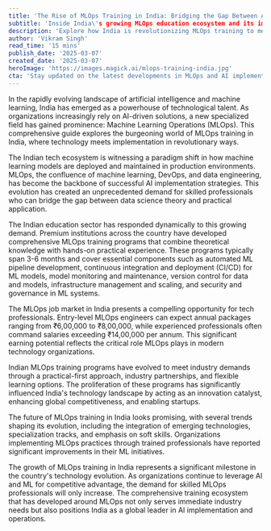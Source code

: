 ```yaml
---
title: 'The Rise of MLOps Training in India: Bridging the Gap Between AI Innovation and Implementation'
subtitle: 'Inside India\'s growing MLOps education ecosystem and its impact on AI adoption'
description: 'Explore how India is revolutionizing MLOps training to meet the growing demand for AI implementation expertise. From comprehensive educational programs to promising career prospects, discover how this emerging field is shaping the future of technology in India.'
author: 'Vikram Singh'
read_time: '15 mins'
publish_date: '2025-03-07'
created_date: '2025-03-07'
heroImage: 'https://images.magick.ai/mlops-training-india.jpg'
cta: 'Stay updated on the latest developments in MLOps and AI implementation strategies! Follow us on LinkedIn for exclusive insights, industry trends, and success stories from India's thriving tech ecosystem.'
---
```


In the rapidly evolving landscape of artificial intelligence and machine learning, India has emerged as a powerhouse of technological talent. As organizations increasingly rely on AI-driven solutions, a new specialized field has gained prominence: Machine Learning Operations (MLOps). This comprehensive guide explores the burgeoning world of MLOps training in India, where technology meets implementation in revolutionary ways.

The Indian tech ecosystem is witnessing a paradigm shift in how machine learning models are deployed and maintained in production environments. MLOps, the confluence of machine learning, DevOps, and data engineering, has become the backbone of successful AI implementation strategies. This evolution has created an unprecedented demand for skilled professionals who can bridge the gap between data science theory and practical application.

The Indian education sector has responded dynamically to this growing demand. Premium institutions across the country have developed comprehensive MLOps training programs that combine theoretical knowledge with hands-on practical experience. These programs typically span 3-6 months and cover essential components such as automated ML pipeline development, continuous integration and deployment (CI/CD) for ML models, model monitoring and maintenance, version control for data and models, infrastructure management and scaling, and security and governance in ML systems.

The MLOps job market in India presents a compelling opportunity for tech professionals. Entry-level MLOps engineers can expect annual packages ranging from ₹6,00,000 to ₹8,00,000, while experienced professionals often command salaries exceeding ₹14,00,000 per annum. This significant earning potential reflects the critical role MLOps plays in modern technology organizations.

Indian MLOps training programs have evolved to meet industry demands through a practical-first approach, industry partnerships, and flexible learning options. The proliferation of these programs has significantly influenced India's technology landscape by acting as an innovation catalyst, enhancing global competitiveness, and enabling startups.

The future of MLOps training in India looks promising, with several trends shaping its evolution, including the integration of emerging technologies, specialization tracks, and emphasis on soft skills. Organizations implementing MLOps practices through trained professionals have reported significant improvements in their ML initiatives.

The growth of MLOps training in India represents a significant milestone in the country's technology evolution. As organizations continue to leverage AI and ML for competitive advantage, the demand for skilled MLOps professionals will only increase. The comprehensive training ecosystem that has developed around MLOps not only serves immediate industry needs but also positions India as a global leader in AI implementation and operations.